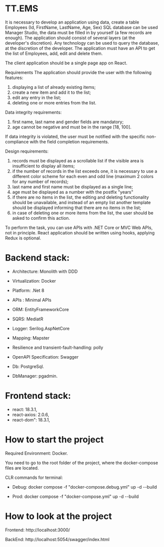 # TT.EMS
It is necessary to develop an application using data, create a table Employees (Id, FirstName, LastName, Age, Sex) SQL database can be used Manager Studio, the data must be filled in by yourself (a few records are enough). The application should consist of several layers (at the developer's discretion). Any technology can be used to query the database, at the discretion of the developer. The application must have an API to get the list of Employees, add, edit and delete them.

The client application should be a single page app on React.
 
Requirements
The application should provide the user with the following features:
1) displaying a list of already existing items;
2) create a new item and add it to the list;
3) edit any entry in the list;
4) deleting one or more entries from the list.
 
Data integrity requirements:
1) first name, last name and gender fields are mandatory;
2) age cannot be negative and must be in the range [18, 100].
 
If data integrity is violated, the user must be notified with the specific non-compliance with the field completion requirements. 
 
Design requirements:
1) records must be displayed as a scrollable list if the visible area is insufficient to display all items;
2) if the number of records in the list exceeds one, it is necessary to use a different color scheme for each even and odd line (maximum 2 colors for any number of records);
3) last name and first name must be displayed as a single line;
4) age must be displayed as a number with the postfix "years"
5) if there are no items in the list, the editing and deleting functionality should be unavailable, and instead of an empty list another template should be displayed informing that there are no items in the list;
6) in case of deleting one or more items from the list, the user should be asked to confirm this action.
 
To perform the task, you can use APIs with .NET Core or MVC Web APIs, not in principle. React application should be written using hooks, applying Redux is optional.

# Backend stack:
- Architecture: Monolith with DDD
- Virtualization: Docker
- Platform: .Net 8
- APIs : Minimal APIs
- ORM: EntityFrameworkCore
- SQRS: MediatR
- Logger: Serilog.AspNetCore
- Mapping: Mapster
- Resilience and transient-fault-handling: polly
- OpenAPI Specification: Swagger

- Db: PostgreSql.
- DbManager: pgadmin.

# Frontend stack:
- react: 18.3.1,
- react-axios: 2.0.6,
- react-dom": 18.3.1,

# How to start the project
Required Environment: Docker.

You need to go to the root folder of the project, where the docker-compose files are located.

CLR commands for terminal:

- Debug:
        docker compose -f "docker-compose.debug.yml" up -d --build

- Prod:
        docker compose -f "docker-compose.yml" up -d --build

# How to look at the project

Frontend: http://localhost:3000/

BackEnd: http://localhost:5054/swagger/index.html